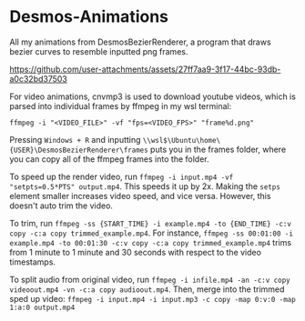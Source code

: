 # Desmos-Animations
All my animations from DesmosBezierRenderer, a program that draws bezier curves to resemble inputted png frames.

https://github.com/user-attachments/assets/27ff7aa9-3f17-44bc-93db-a0c32bd37503

 For video animations, cnvmp3 is used to download youtube videos, which is parsed into individual frames by ffmpeg in my wsl terminal:

`ffmpeg -i "<VIDEO_FILE>" -vf "fps=<VIDEO_FPS>" "frame%d.png"` 


Pressing `Windows + R` and inputting `\\wsl$\Ubuntu\home\{USER}\DesmosBezierRenderer\frames` puts you in the frames folder, where you can copy all of the ffmpeg frames into the folder. 

To speed up the render video, run `ffmpeg -i input.mp4 -vf "setpts=0.5*PTS" output.mp4`. This speeds it up by 2x. Making the `setps` element smaller increases video speed, and vice versa. However, this doesn't auto trim the video.

To trim, run `ffmpeg -ss {START_TIME} -i example.mp4 -to {END_TIME} -c:v copy -c:a copy trimmed_example.mp4`. For instance, `ffmpeg -ss 00:01:00 -i example.mp4 -to 00:01:30 -c:v copy -c:a copy trimmed_example.mp4` trims from 1 minute to 1 minute and 30 seconds with respect to the video timestamps. 

To split audio from original video, run `ffmpeg -i infile.mp4 -an -c:v copy videoout.mp4 -vn -c:a copy audioout.mp4`. Then, merge into the trimmed sped up video: `ffmpeg -i input.mp4 -i input.mp3 -c copy -map 0:v:0 -map 1:a:0 output.mp4`



